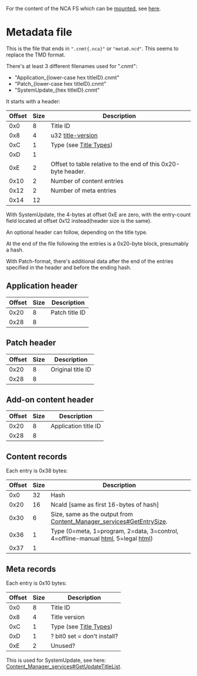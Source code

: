 For the content of the NCA FS which can be
[mounted](Filesystem%20services.md "wikilink"), see
[here](NCA%20Content%20FS.md "wikilink").

# Metadata file

This is the file that ends in `".cnmt{.nca}"` or `"meta0.ncd"`. This
seems to replace the TMD format.

There's at least 3 different filenames used for ".cnmt":

  - "Application\_{lower-case hex titleID}.cnmt"
  - "Patch\_{lower-case hex titleID}.cnmt"
  - "SystemUpdate\_{hex titleID}.cnmt"

It starts with a
header:

| Offset | Size | Description                                                                                     |
| ------ | ---- | ----------------------------------------------------------------------------------------------- |
| 0x0    | 8    | Title ID                                                                                        |
| 0x8    | 4    | u32 [title-version](Title%20list.md "wikilink")                                                 |
| 0xC    | 1    | Type (see [Title Types](Content%20Manager%20services#Title%20Types.md##Title_Types "wikilink")) |
| 0xD    | 1    |                                                                                                 |
| 0xE    | 2    | Offset to table relative to the end of this 0x20-byte header.                                   |
| 0x10   | 2    | Number of content entries                                                                       |
| 0x12   | 2    | Number of meta entries                                                                          |
| 0x14   | 12   |                                                                                                 |

With SystemUpdate, the 4-bytes at offset 0xE are zero, with the
entry-count field located at offset 0x12 instead(header size is the
same).

An optional header can follow, depending on the title type.

At the end of the file following the entries is a 0x20-byte block,
presumably a hash.

With Patch-format, there's additional data after the end of the entries
specified in the header and before the ending hash.

## Application header

| Offset | Size | Description    |
| ------ | ---- | -------------- |
| 0x20   | 8    | Patch title ID |
| 0x28   | 8    |                |

## Patch header

| Offset | Size | Description       |
| ------ | ---- | ----------------- |
| 0x20   | 8    | Original title ID |
| 0x28   | 8    |                   |

## Add-on content header

| Offset | Size | Description          |
| ------ | ---- | -------------------- |
| 0x20   | 8    | Application title ID |
| 0x28   | 8    |                      |

## Content records

Each entry is 0x38
bytes:

| Offset | Size | Description                                                                                                                                              |
| ------ | ---- | -------------------------------------------------------------------------------------------------------------------------------------------------------- |
| 0x0    | 32   | Hash                                                                                                                                                     |
| 0x20   | 16   | NcaId \[same as first 16-bytes of hash\]                                                                                                                 |
| 0x30   | 6    | Size, same as the output from [Content\_Manager\_services\#GetEntrySize](Content%20Manager%20services#GetEntrySize.md##GetEntrySize "wikilink").         |
| 0x36   | 1    | Type (0=meta, 1=program, 2=data, 3=control, 4=offline-manual [html](Internet%20Browser.md "wikilink"), 5=legal [html](Internet%20Browser.md "wikilink")) |
| 0x37   | 1    |                                                                                                                                                          |

## Meta records

Each entry is 0x10
bytes:

| Offset | Size | Description                                                                                     |
| ------ | ---- | ----------------------------------------------------------------------------------------------- |
| 0x0    | 8    | Title ID                                                                                        |
| 0x8    | 4    | Title version                                                                                   |
| 0xC    | 1    | Type (see [Title Types](Content%20Manager%20services#Title%20Types.md##Title_Types "wikilink")) |
| 0xD    | 1    | ? bit0 set = don't install?                                                                     |
| 0xE    | 2    | Unused?                                                                                         |

This is used for SystemUpdate, see here:
[Content\_Manager\_services\#GetUpdateTitleList](Content%20Manager%20services#GetUpdateTitleList.md##GetUpdateTitleList "wikilink").
